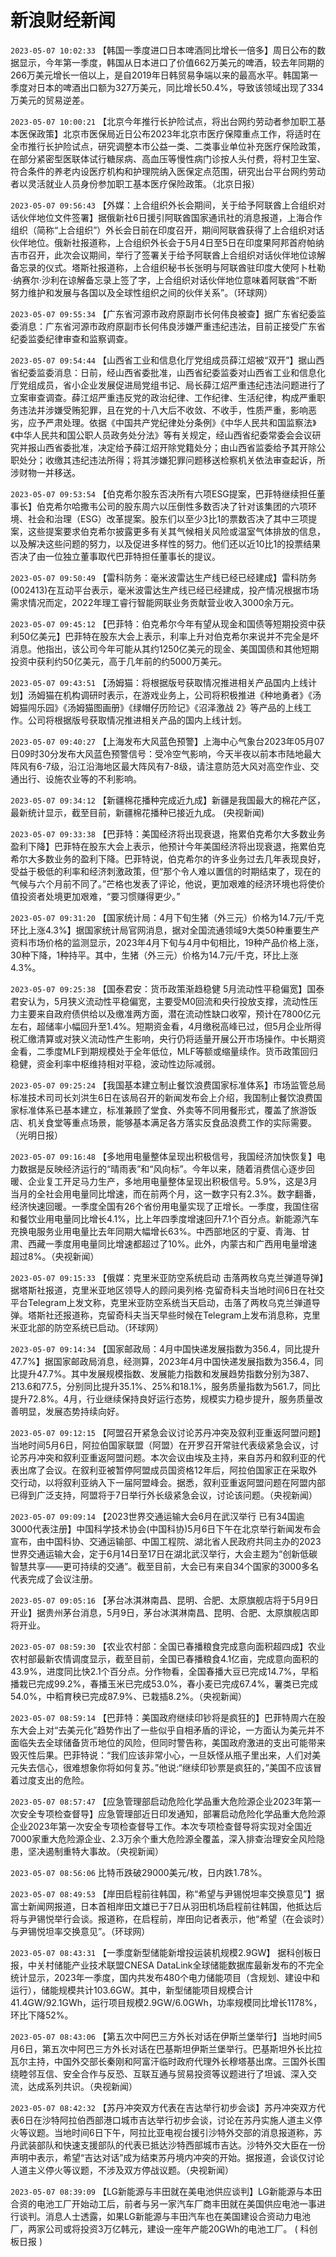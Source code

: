 # 新浪财经新闻
`2023-05-07 10:02:33` 【韩国一季度进口日本啤酒同比增长一倍多】周日公布的数据显示，今年第一季度，韩国从日本进口了价值662万美元的啤酒，较去年同期的266万美元增长一倍以上，是自2019年日韩贸易争端以来的最高水平。韩国第一季度对日本的啤酒出口额为327万美元，同比增长50.4%，导致该领域出现了334万美元的贸易逆差。

`2023-05-07 10:00:21` 【北京今年推行长护险试点，将出台网约劳动者参加职工基本医保政策】北京市医保局近日公布2023年北京市医疗保障重点工作，将适时在全市推行长护险试点，研究调整本市公益一类、二类事业单位补充医疗保险政策，在部分紧密型医联体试行糖尿病、高血压等慢性病门诊按人头付费，将村卫生室、符合条件的养老内设医疗机构和护理院纳入医保定点范围，研究出台平台网约劳动者以灵活就业人员身份参加职工基本医疗保险政策。（北京日报）

`2023-05-07 09:56:43` 【外媒：上合组织外长会期间，关于给予阿联酋上合组织对话伙伴地位文件签署】据俄新社6日援引阿联酋国家通讯社的消息报道，上海合作组织（简称“上合组织”）外长会日前在印度召开，期间阿联酋获得了上合组织对话伙伴地位。俄新社报道称，上合组织外长会于5月4日至5日在印度果阿邦首府帕纳吉市召开，此次会议期间，举行了签署关于给予阿联酋上合组织对话伙伴地位谅解备忘录的仪式。塔斯社报道称，上合组织秘书长张明与阿联酋驻印度大使阿卜杜勒·纳赛尔·沙利在谅解备忘录上签了字，上合组织对话伙伴地位意味着阿联酋“不断努力维护和发展与各国以及全球性组织之间的伙伴关系”。（环球网）

`2023-05-07 09:55:34` 【广东省河源市政府原副市长何伟良被查】据广东省纪委监委消息：广东省河源市政府原副市长何伟良涉嫌严重违纪违法，目前正接受广东省纪委监委纪律审查和监察调查。

`2023-05-07 09:54:44` 【山西省工业和信息化厅党组成员薛江炤被“双开”】据山西省纪委监委消息：日前，经山西省委批准，山西省纪委监委对山西省工业和信息化厅党组成员，省小企业发展促进局党组书记、局长薛江炤严重违纪违法问题进行了立案审查调查。薛江炤严重违反党的政治纪律、工作纪律、生活纪律，构成严重职务违法并涉嫌受贿犯罪，且在党的十八大后不收敛、不收手，性质严重，影响恶劣，应予严肃处理。依据《中国共产党纪律处分条例》《中华人民共和国监察法》《中华人民共和国公职人员政务处分法》等有关规定，经山西省纪委常委会会议研究并报山西省委批准，决定给予薛江炤开除党籍处分；由山西省监委给予其开除公职处分；收缴其违纪违法所得；将其涉嫌犯罪问题移送检察机关依法审查起诉，所涉财物一并移送。

`2023-05-07 09:53:54` 【伯克希尔股东否决所有六项ESG提案，巴菲特继续担任董事长】伯克希尔哈撒韦公司的股东周六以压倒性多数否决了针对该集团的六项环境、社会和治理（ESG）改革提案。股东们以至少3比1的票数否决了其中三项提案，这些提案要求伯克希尔披露更多有关其气候相关风险或温室气体排放的信息，以及解决这些问题的努力，以及促进多样性的努力。他们还以近10比1的投票结果否决了由一位独立董事取代巴菲特担任董事长的提议。

`2023-05-07 09:50:49` 【雷科防务：毫米波雷达生产线已经已经建成】雷科防务(002413)在互动平台表示，毫米波雷达生产线已经已经建成，投产情况根据市场需求情况而定，2022年理工睿行智能网联业务贡献营业收入3000余万元。

`2023-05-07 09:45:12` 【巴菲特：伯克希尔今年有望从现金和国债等短期投资中获利50亿美元】巴菲特在股东大会上表示，利率上升对伯克希尔来说并不完全是坏消息。他指出，该公司今年可能从其约1250亿美元的现金、美国国债和其他短期投资中获利约50亿美元，高于几年前的约5000万美元。

`2023-05-07 09:43:51` 【汤姆猫：将根据版号获取情况推进相关产品国内上线计划】汤姆猫在机构调研时表示，在游戏业务上，公司将积极推进《种地勇者》《汤姆猫闯乐园》《汤姆猫图画册》《绿帽仔历险记》《沼泽激战 2》等产品的上线工作。公司将根据版号获取情况推进相关产品的国内上线计划。

`2023-05-07 09:40:27` 【上海发布大风蓝色预警】上海中心气象台2023年05月07日09时30分发布大风蓝色预警信号：受冷空气影响，今天半夜以前本市陆地最大阵风有6-7级，沿江沿海地区最大阵风有7-8级，请注意防范大风对高空作业、交通出行、设施农业等的不利影响。

`2023-05-07 09:34:12` 【新疆棉花播种完成近九成】新疆是我国最大的棉花产区，最新统计显示，截至目前，新疆棉花播种已接近九成。 (央视新闻)

`2023-05-07 09:33:38` 【巴菲特：美国经济将出现衰退，拖累伯克希尔大多数业务盈利下降】巴菲特在股东大会上表示，他预计今年美国经济将出现衰退，拖累伯克希尔大多数业务的盈利下降。巴菲特说，伯克希尔的许多业务过去几年表现良好，受益于极低的利率和经济刺激政策，但“那个令人难以置信的时期结束了，现在的气候与六个月前不同了。”芒格也发表了评论，他说，更加艰难的经济环境也将使价值投资者处境更加艰难，“要习惯赚得更少。”

`2023-05-07 09:31:20` 【国家统计局：4月下旬生猪（外三元）价格为14.7元/千克 环比上涨4.3%】据国家统计局官网消息，据对全国流通领域9大类50种重要生产资料市场价格的监测显示，2023年4月下旬与4月中旬相比，19种产品价格上涨，30种下降，1种持平。其中，生猪（外三元）价格为14.7元/千克，环比上涨4.3%。

`2023-05-07 09:25:38` 【国泰君安：货币政策渐趋稳健 5月流动性平稳偏宽】国泰君安认为，5月狭义流动性平稳偏宽，主要受M0回流和央行投放支撑，流动性压力主要来自政府债供给以及缴准两方面，潜在流动性缺口收窄，预计在7800亿元左右，超储率小幅回升至1.4%。短期资金看，4月缴税高峰已过，但5月企业所得税汇缴清算或对狭义流动性产生影响，央行仍将适量开展公开市场操作。中长期资金看，二季度MLF到期规模处于全年低位，MLF等额或缩量续作。货币政策回归稳健，资金利率中枢维持相对平稳，波动性边际减弱。

`2023-05-07 09:25:24` 【我国基本建立制止餐饮浪费国家标准体系】市场监管总局标准技术司司长刘洪生6日在该局召开的新闻发布会上介绍，我国制止餐饮浪费国家标准体系已基本建立，标准兼顾了堂食、外卖等不同用餐形式，覆盖了旅游饭店、机关食堂等重点场景，能够基本满足各方落实反食品浪费工作的实际需要。（光明日报）

`2023-05-07 09:16:48` 【多地用电量整体呈现出积极信号，我国经济加快恢复】电力数据是反映经济运行的“晴雨表”和“风向标”。今年以来，随着消费信心逐步回暖、企业复工开足马力生产，多地用电量整体呈现出积极信号。5.9%，这是3月当月的全社会用电量同比增速，而在前两个月，这一数字只有2.3%。数字翻番，经济快速回暖。一季度全国有26个省份用电量实现了正增长。一季度，我国住宿和餐饮业用电量同比增长4.1%，比上年四季度增速回升7.1个百分点。新能源汽车充换电服务业用电量比去年同期大幅增长63%。中西部地区的宁夏、青海、甘肃、西藏一季度用电量同比增速都超过了10%。此外，内蒙古和广西用电量增速超过8%。（央视新闻）

`2023-05-07 09:15:33` 【俄媒：克里米亚防空系统启动 击落两枚乌克兰弹道导弹】据塔斯社报道，克里米亚地区领导人的顾问奥列格·克留奇科夫当地时间6日在社交平台Telegram上发文称，克里米亚防空系统当天启动，击落了两枚乌克兰弹道导弹。塔斯社还报道称，克留奇科夫当天早些时候在Telegram上发布消息称，克里米亚北部的防空系统已启动。（环球网）

`2023-05-07 09:14:34` 【国家邮政局：4月中国快递发展指数为356.4，同比提升47.7%】据国家邮政局消息，经测算，2023年4月中国快递发展指数为356.4，同比提升47.7%。其中发展规模指数、发展能力指数和发展趋势指数分别为387、213.6和77.5，分别同比提升35.1%、25%和18.1%，服务质量指数为561.7，同比提升72.8%。4月，行业继续保持良好运行态势，规模实力稳步提升，服务质量改善明显，发展态势持续向好。

`2023-05-07 09:12:15` 【阿盟召开紧急会议讨论苏丹冲突及叙利亚重返阿盟问题】当地时间5月6日，阿拉伯国家联盟（阿盟）在开罗召开常驻代表级紧急会议，讨论苏丹冲突和叙利亚重返阿盟问题。本次会议由埃及主持，来自苏丹和叙利亚的代表出席了会议。在叙利亚被暂停阿盟成员国资格12年后，阿拉伯国家正在采取外交行动，以将叙利亚纳入下一届阿盟峰会。据悉，叙利亚重返阿盟问题在阿盟内部已得到广泛支持，阿盟将于7日举行外长级紧急会议，讨论该问题。（央视新闻）

`2023-05-07 09:09:14` 【2023世界交通运输大会6月在武汉举行 已有34国逾3000代表注册】中国科学技术协会(中国科协)5月6日下午在北京举行新闻发布会宣布，由中国科协、交通运输部、中国工程院、湖北省人民政府共同主办的2023世界交通运输大会，定于6月14日至17日在湖北武汉举行，大会主题为“创新低碳智慧共享——更可持续的交通”。截至目前，大会已有来自34个国家的3000多名代表完成了会议注册。

`2023-05-07 09:05:16` 【茅台冰淇淋南昌、昆明、合肥、太原旗舰店将于5月9日开业】据贵州茅台消息，5月9日，茅台冰淇淋南昌、昆明、合肥、太原旗舰店即将开业。

`2023-05-07 08:59:30` 【农业农村部：全国已春播粮食完成意向面积超四成】农业农村部最新农情调度显示，截至目前，全国已春播粮食4.1亿亩，完成意向面积的43.9%，进度同比快2.1个百分点。分作物看，全国春播大豆已完成14.7%，早稻播栽已完成99.2%，春播玉米已完成53.0%，春小麦已完成67.4%，薯类已完成54.0%，中稻育秧已完成87.9%、已栽插8.2%。（央视新闻）

`2023-05-07 08:59:14` 【巴菲特：美国政府继续印钞将是疯狂的】巴菲特周六在股东大会上对“去美元化”趋势作出了一些似乎自相矛盾的评论，一方面认为美元并不面临失去全球储备货币地位的风险，但同时警告称，美国政府激进的支出可能带来毁灭性后果。巴菲特说：“我们应该非常小心，一旦妖怪从瓶子里出来，人们对美元失去信心，很难想象你将如何复苏。”他说:“继续印钞票是疯狂的，”美国不应该冒着过度支出的危险。

`2023-05-07 08:57:47` 【应急管理部启动危险化学品重大危险源企业2023年第一次安全专项检查督导】应急管理部近日印发通知，部署启动危险化学品重大危险源企业2023年第一次安全专项检查督导工作。本次专项检查督导将实现对全国近7000家重大危险源企业、2.3万余个重大危险源全覆盖，深入排查治理安全风险隐患，坚决遏制重特大事故。（央视新闻）

`2023-05-07 08:56:06` 比特币跌破29000美元/枚，日内跌1.78%。

`2023-05-07 08:49:53` 【岸田启程前往韩国，称“希望与尹锡悦坦率交换意见”】据富士新闻网报道，日本首相岸田文雄已于7日从羽田机场启程前往韩国，他抵达后将与尹锡悦举行会谈。报道称，在启程前，岸田向记者表示，他“希望（在会谈时）与尹锡悦坦率交换意见”。（环球网）

`2023-05-07 08:43:31` 【一季度新型储能新增投运装机规模2.9GW】 据科创板日报，中关村储能产业技术联盟CNESA DataLink全球储能数据库最新发布的不完全统计显示，2023年一季度，国内共发布480个电力储能项目（含规划、建设中和运行），储能规模共计103.6GW。其中，新型储能项目规模合计41.4GW/92.1GWh，运行项目规模2.9GW/6.0GWh，功率规模同比增长1178%，环比下降52%。

`2023-05-07 08:43:06` 【第五次中阿巴三方外长对话在伊斯兰堡举行】当地时间5月6日，第五次中阿巴三方外长对话在巴基斯坦伊斯兰堡举行。巴基斯坦外长比拉瓦尔主持，中国外交部长秦刚和阿富汗临时政府代理外长穆塔基出席。三国外长围绕睦邻互信、安全合作与反恐、互联互通与贸易投资等议题进行了坦诚、深入交流，达成系列共识。（央视新闻）

`2023-05-07 08:42:32` 【苏丹冲突双方代表在吉达举行初步会谈】苏丹冲突双方代表6日在沙特阿拉伯西部港口城市吉达举行初步会谈，讨论在苏丹实施人道主义停火等议题。当地时间6日下午，阿拉比亚电视台援引沙特外交部的消息报道称，苏丹武装部队和快速支援部队的代表已抵达沙特西部城市吉达。沙特外交大臣在一份声明中表示，希望“吉达对话”成为结束苏丹境内冲突的开始。据报道，会谈仅讨论人道主义停火等议题，不涉及双方停战议题。（央视新闻）

`2023-05-07 08:39:09` 【LG新能源与丰田就在美电池供应谈判】LG新能源与本田合资的电池工厂开始动工后，前者与另一家汽车厂商丰田就在美国供应电池一事进行谈判。消息人士透露，如果LG新能源与丰田汽车也在美国建设合资动力电池厂，两家公司或将投资3万亿韩元，建设一座年产能20GWh的电池工厂。 ( 科创板日报 )

